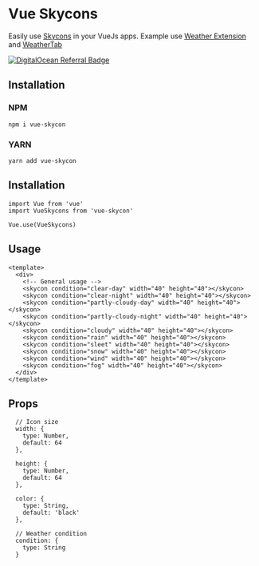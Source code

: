 # Vue Skycons
Easily use [Skycons](https://t.ly/_ic0) in your VueJs apps. Example use [Weather Extension](https://weatherextension.com/) and [WeatherTab](https://timleland.com/weathertab/)

<a href="https://www.digitalocean.com/?refcode=95e54284e826&utm_campaign=Referral_Invite&utm_medium=Referral_Program&utm_source=badge"><img src="https://web-platforms.sfo2.cdn.digitaloceanspaces.com/WWW/Badge%201.svg" alt="DigitalOcean Referral Badge" /></a>

## Installation   
### NPM   
```
npm i vue-skycon
```

### YARN   
```
yarn add vue-skycon
```

## Installation
```
import Vue from 'vue'
import VueSkycons from 'vue-skycon'

Vue.use(VueSkycons)

```

## Usage
```
<template>
  <div>
    <!-- General usage -->
    <skycon condition="clear-day" width="40" height="40"></skycon>
    <skycon condition="clear-night" width="40" height="40"></skycon>
    <skycon condition="partly-cloudy-day" width="40" height="40"></skycon>
    <skycon condition="partly-cloudy-night" width="40" height="40"></skycon>
    <skycon condition="cloudy" width="40" height="40"></skycon>
    <skycon condition="rain" width="40" height="40"></skycon>
    <skycon condition="sleet" width="40" height="40"></skycon>
    <skycon condition="snow" width="40" height="40"></skycon>
    <skycon condition="wind" width="40" height="40"></skycon>
    <skycon condition="fog" width="40" height="40"></skycon>
  </div>
</template>
```

## Props
```
  // Icon size
  width: {
    type: Number,
    default: 64
  },

  height: {
    type: Number,
    default: 64
  },

  color: {
    type: String,
    default: 'black'
  },

  // Weather condition
  condition: {
    type: String
  }
```
